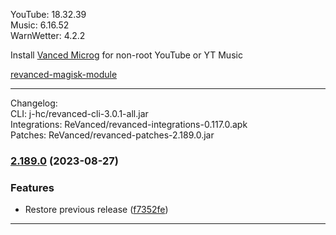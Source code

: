 YouTube: 18.32.39  
Music: 6.16.52  
WarnWetter: 4.2.2  

Install [Vanced Microg](https://github.com/TeamVanced/VancedMicroG/releases) for non-root YouTube or YT Music  

[revanced-magisk-module](https://github.com/j-hc/revanced-magisk-module)  

---
Changelog:  
CLI: j-hc/revanced-cli-3.0.1-all.jar  
Integrations: ReVanced/revanced-integrations-0.117.0.apk  
Patches: ReVanced/revanced-patches-2.189.0.jar  

### [2.189.0](https://github.com/ReVanced/revanced-patches/compare/v2.188.1...v2.189.0) (2023-08-27)
### Features
* Restore previous release ([f7352fe](https://github.com/ReVanced/revanced-patches/commit/f7352feb6e9604162b52072d74310b9e3067bc69))

---  
